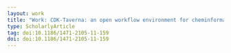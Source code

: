 ```yaml
---
layout: work
title: "Work: CDK-Taverna: an open workflow environment for cheminformatics"
type: ScholarlyArticle
tag: doi:10.1186/1471-2105-11-159
doi: doi:10.1186/1471-2105-11-159
---
```

